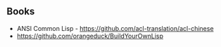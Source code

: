 
## Books
- ANSI Common Lisp - https://github.com/acl-translation/acl-chinese
- https://github.com/orangeduck/BuildYourOwnLisp